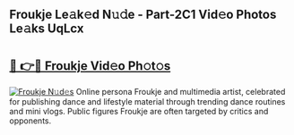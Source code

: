 ## Froukje Le𝚊k𝚎d N𝚞𝚍e - Part-2C1 Vid𝚎o Photos Le𝚊ks UqLcx

# <h2><a href="http://fbe8cl.evod.top/?m=Froukje">🔗 👉🔴 Froukje Vid𝚎o Ph𝚘t𝚘s</a></h2>

[![Froukje N𝚞d𝚎s](https://i.imgur.com/8V9OHl7.gif)](http://fbe8cl.evod.top/?m=Froukje)
Online persona Froukje and multimedia artist, celebrated for publishing dance and lifestyle material through trending dance routines and mini vlogs. Public figures Froukje are often targeted by critics and opponents. 
